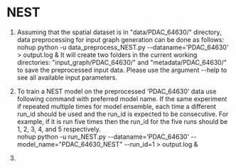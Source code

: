# NEST

1. Assuming that the spatial dataset is in "data/PDAC_64630/" directory, data preprocessing for input graph generation can be done as follows:  
nohup python -u data_preprocess_NEST.py --dataname='PDAC_64630' > output.log &
It will create two folders in the current working directories: "input_graph/PDAC_64630/" and "metadata/PDAC_64630/" to save the preprocessed input data. Please use the argument --help to see all available input parameters.  

2. To train a NEST model on the preprocessed 'PDAC_64630' data use following command with preferred model name. If the same experiment if repeated multiple times for model ensemble, each time a different run_id should be used and the run_id is expected to be consecutive. For example, if it is run five times then the run_id for the five runs should be 1, 2, 3, 4, and 5 respectively.    
nohup python -u run_NEST.py --dataname='PDAC_64630' --model_name="PDAC_64630_NEST" --run_id=1 > output.log &

3. 

